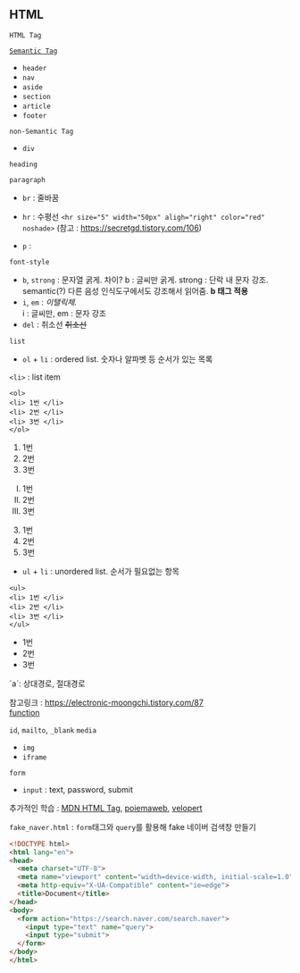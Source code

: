 ## HTML
`HTML Tag`

[`Semantic Tag`](https://www.w3schools.com/html/html5_semantic_elements.asp)
  - `header`
  - `nav`
  - `aside`
  - `section`
  - `article`
  - `footer`



`non-Semantic Tag`
  - `div`



`heading`



`paragraph`
  - `br` : 줄바꿈
  - `hr` : 수평선 ` <hr size="5" width="50px" aligh="right" color="red" noshade> `
  (참고 : https://secretgd.tistory.com/106)
  
  - `p` : 



`font-style`
  - `b`, `strong` : 문자열 굵게.  차이? b : 글씨만 굵게. strong : 단락 내 문자 강조. semantic(?) 다른 음성 인식도구에서도 강조해서 읽어줌.
  <b>b 태그 적용</b>
  - `i`, `em` : <em>이탤릭체.</em>
  <br> i : 글씨만, em : 문자 강조
  - `del` : 취소선 <del> 취소선 </del>



`list`


  - `ol` + `li` : ordered list. 숫자나 알파벳 등 순서가 있는 목록
  
  `<li>` : list item
  ```
  <ol>
  <li> 1번 </li>
  <li> 2번 </li>
  <li> 3번 </li>
  </ol>
  ```
  <ol>
  <li> 1번 </li>
  <li> 2번 </li>
  <li> 3번 </li>
  </ol>
  
  <ol type = "I">
  <li> 1번 </li>
  <li> 2번 </li>
  <li> 3번 </li>
  </ol>
  
  <ol start="3">
  <li> 1번 </li>
  <li> 2번 </li>
  <li> 3번 </li>
  </ol>
  
  - `ul` + `li` : unordered list. 순서가 필요없는 항목
  
  ```
  <ul>
  <li> 1번 </li>
  <li> 2번 </li>
  <li> 3번 </li>
  </ul>
  ```
  <ul>
  <li> 1번 </li>
  <li> 2번 </li>
  <li> 3번 </li>
  </ul>
`a`: 상대경로, 절대경로

참고링크 : https://electronic-moongchi.tistory.com/87
<br><a href="python_function.md">function</a>

`id`, `mailto`, `_blank`
`media`
  - `img`
  - `iframe`



`form`
  - `input` : text, password, submit

추가적인 학습 : [MDN HTML Tag](https://developer.mozilla.org/en-US/docs/Web/HTML/Element), [poiemaweb](https://poiemaweb.com/), [velopert](https://velopert.com)




`fake_naver.html` : `form`태그와 `query`를 활용해 fake 네이버 검색창 만들기
```html
<!DOCTYPE html>
<html lang="en">
<head>
  <meta charset="UTF-8">
  <meta name="viewport" content="width=device-width, initial-scale=1.0">
  <meta http-equiv="X-UA-Compatible" content="ie=edge">
  <title>Document</title>
</head>
<body>
  <form action="https://search.naver.com/search.naver">
    <input type="text" name="query">
    <input type="submit">
  </form>
</body>
</html>
```